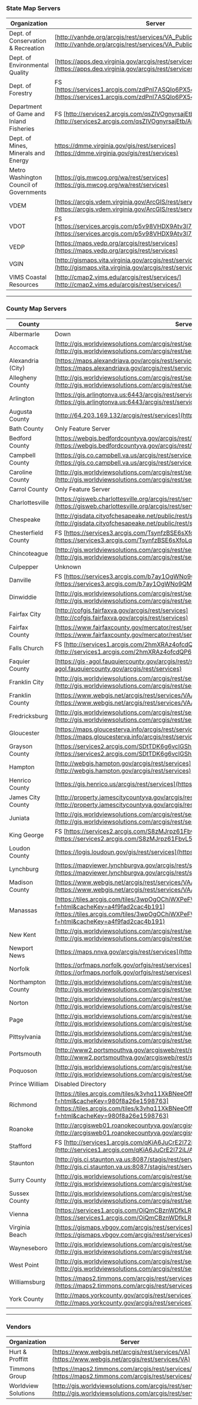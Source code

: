 ### State Map Servers  

| Organization | Server |
| --- | --- |
| Dept. of Conservation & Recreation | [http://vanhde.org/arcgis/rest/services/VA_Public](http://vanhde.org/arcgis/rest/services/VA_Public) |
| Dept. of Environmental Quality | [https://apps.deq.virginia.gov/arcgis/rest/services](https://apps.deq.virginia.gov/arcgis/rest/services) |
| Dept. of Forestry | FS [https://services1.arcgis.com/zdPnl7ASQIo6PX54/ArcGIS/rest/services](https://services1.arcgis.com/zdPnl7ASQIo6PX54/ArcGIS/rest/services) |
| Department of Game and Inland Fisheries | FS [http://services2.arcgis.com/qsZIVOgnyrsajEtb/ArcGIS/rest/services](http://services2.arcgis.com/qsZIVOgnyrsajEtb/ArcGIS/rest/services) |
| Dept. of Mines, Minerals and Energy | https://dmme.virginia.gov/gis/rest/services](https://dmme.virginia.gov/gis/rest/services) |
| Metro Washington Council of Governments | [https://gis.mwcog.org/wa/rest/services](https://gis.mwcog.org/wa/rest/services) |
| VDEM | [https://arcgis.vdem.virginia.gov/ArcGIS/rest/services](https://arcgis.vdem.virginia.gov/ArcGIS/rest/services) |
| VDOT | FS [https://services.arcgis.com/p5v98VHDX9Atv3l7/ArcGIS/rest/services](https://services.arcgis.com/p5v98VHDX9Atv3l7/ArcGIS/rest/services) |
| VEDP | [https://maps.vedp.org/arcgis/rest/services](https://maps.vedp.org/arcgis/rest/services) |
| VGIN | [http://gismaps.vita.virginia.gov/arcgis/rest/services](http://gismaps.vita.virginia.gov/arcgis/rest/services) |
| VIMS Coastal Resources | [http://cmap2.vims.edu/arcgis/rest/services/](http://cmap2.vims.edu/arcgis/rest/services/) |



<hr>

### County Map Servers  

| County | Server |
| --- | --- |
| Albermarle | Down |
| Accomack | [http://gis.worldviewsolutions.com/arcgis/rest/services/accomack/public/MapServer](http://gis.worldviewsolutions.com/arcgis/rest/services/accomack/public/MapServer) |
| Alexandria (City) | [https://maps.alexandriava.gov/arcgis/rest/services/](https://maps.alexandriava.gov/arcgis/rest/services/) |
| Allegheny County | [http://gis.worldviewsolutions.com/arcgis/rest/services/alleghany/Public/MapServer](http://gis.worldviewsolutions.com/arcgis/rest/services/alleghany/Public/MapServer) |
| Arlington | [https://gis.arlingtonva.us:6443/arcgis/rest/services](https://gis.arlingtonva.us:6443/arcgis/rest/services) |
| Augusta County | [http://64.203.169.132/arcgis/rest/services](http://64.203.169.132/arcgis/rest/services) |
| Bath County | Only Feature Server |
| Bedford County | [https://webgis.bedfordcountyva.gov/arcgis/rest/services](https://webgis.bedfordcountyva.gov/arcgis/rest/services)|
| Campbell County | [https://gis.co.campbell.va.us/arcgis/rest/services](https://gis.co.campbell.va.us/arcgis/rest/services) |
| Caroline County | [http://gis.worldviewsolutions.com/arcgis/rest/services/caroline](http://gis.worldviewsolutions.com/arcgis/rest/services/caroline) |
| Carrol County | Only Feature Server |
| Charlottesville | [https://gisweb.charlottesville.org/arcgis/rest/services](https://gisweb.charlottesville.org/arcgis/rest/services) |
| Chespeake | [http://gisdata.cityofchesapeake.net/public/rest/services](http://gisdata.cityofchesapeake.net/public/rest/services) |
| Chesterfield County | FS [https://services3.arcgis.com/TsynfzBSE6sXfoLq/ArcGIS/rest/services](https://services3.arcgis.com/TsynfzBSE6sXfoLq/ArcGIS/rest/services) |
| Chincoteague | [http://gis.worldviewsolutions.com/arcgis/rest/services/accomack/Chincoteague/MapServer](http://gis.worldviewsolutions.com/arcgis/rest/services/accomack/Chincoteague/MapServer) |
| Culpepper | Unknown |
| Danville | FS [https://services3.arcgis.com/b7ay1OgWNo9QMMMz/ArcGIS/rest/services](https://services3.arcgis.com/b7ay1OgWNo9QMMMz/ArcGIS/rest/services) |
| Dinwiddie | [http://gis.worldviewsolutions.com/arcgis/rest/services/dinwiddie](http://gis.worldviewsolutions.com/arcgis/rest/services/dinwiddie) |
| Fairfax City | [http://cofgis.fairfaxva.gov/arcgis/rest/services](http://cofgis.fairfaxva.gov/arcgis/rest/services) |
| Fairfax County | [https://www.fairfaxcounty.gov/mercator/rest/services](https://www.fairfaxcounty.gov/mercator/rest/services) |
| Falls Church | FS [http://services1.arcgis.com/2hmXRAz4ofcdQP6p/ArcGIS/rest/services](http://services1.arcgis.com/2hmXRAz4ofcdQP6p/ArcGIS/rest/services) |
| Faquier County | [https://gis-agol.fauquiercounty.gov/arcgis/rest/services](https://gis-agol.fauquiercounty.gov/arcgis/rest/services) |
| Franklin City | [http://gis.worldviewsolutions.com/arcgis/rest/services/Franklin/Public/MapServer](http://gis.worldviewsolutions.com/arcgis/rest/services/Franklin/Public/MapServer) |
| Franklin County | [https://www.webgis.net/arcgis/rest/services/VA/FranklinCo_WebGIS/MapServer](https://www.webgis.net/arcgis/rest/services/VA/FranklinCo_WebGIS/MapServer) |
| Fredricksburg | [http://gis.worldviewsolutions.com/arcgis/rest/services/Fredericksburg](http://gis.worldviewsolutions.com/arcgis/rest/services/Fredericksburg) |
| Gloucester | [https://maps.gloucesterva.info/arcgis/rest/services/](https://maps.gloucesterva.info/arcgis/rest/services/) |
| Grayson County | [https://services2.arcgis.com/SDtTDK6g6vcIGShP/ArcGIS/rest/services](https://services2.arcgis.com/SDtTDK6g6vcIGShP/ArcGIS/rest/services) |
| Hampton | [http://webgis.hampton.gov/arcgis/rest/services](http://webgis.hampton.gov/arcgis/rest/services) |
| Henrico County | [https://gis.henrico.us/arcgis/rest/services](https://gis.henrico.us/arcgis/rest/services) |
| James City County | [http://property.jamescitycountyva.gov/arcgis/rest/services](http://property.jamescitycountyva.gov/arcgis/rest/services) |
| Juniata | [http://gis.worldviewsolutions.com/arcgis/rest/services/Juniata](http://gis.worldviewsolutions.com/arcgis/rest/services/Juniata) |
| King George | FS [https://services2.arcgis.com/S8zMJrpz61FbvL5t/ArcGIS/rest/services](https://services2.arcgis.com/S8zMJrpz61FbvL5t/ArcGIS/rest/services) |
| Loudon County | [https://logis.loudoun.gov/gis/rest/services](https://logis.loudoun.gov/gis/rest/services) |
| Lynchburg | [https://mapviewer.lynchburgva.gov/arcgis/rest/services](https://mapviewer.lynchburgva.gov/arcgis/rest/services) |
| Madison County | [https://www.webgis.net/arcgis/rest/services/VA/MadisonCo_WebGIS1/MapServer](https://www.webgis.net/arcgis/rest/services/VA/MadisonCo_WebGIS1/MapServer) |
| Manassas | [https://tiles.arcgis.com/tiles/3wpOgOChiWXPeFWB/arcgis/rest/services?f=html&cacheKey=a4f9fad2cac4b191](https://tiles.arcgis.com/tiles/3wpOgOChiWXPeFWB/arcgis/rest/services?f=html&cacheKey=a4f9fad2cac4b191) |
| New Kent | [http://gis.worldviewsolutions.com/arcgis/rest/services/NewKent/Public/MapServer](http://gis.worldviewsolutions.com/arcgis/rest/services/NewKent/Public/MapServer) |
| Newport News | [https://maps.nnva.gov/arcgis/rest/services](https://maps.nnva.gov/arcgis/rest/services) |
| Norfolk | [https://orfmaps.norfolk.gov/orfgis/rest/services](https://orfmaps.norfolk.gov/orfgis/rest/services) |
| Northampton County | [http://gis.worldviewsolutions.com/arcgis/rest/services/Northampton/Public/MapServer](http://gis.worldviewsolutions.com/arcgis/rest/services/Northampton/Public/MapServer) |
| Norton | [http://gis.worldviewsolutions.com/arcgis/rest/services/norton](http://gis.worldviewsolutions.com/arcgis/rest/services/norton) |
| Page | [http://gis.worldviewsolutions.com/arcgis/rest/services/Page](http://gis.worldviewsolutions.com/arcgis/rest/services/Page) |
| Pittsylvania | [http://gis.worldviewsolutions.com/arcgis/rest/services/Pittsylvania](http://gis.worldviewsolutions.com/arcgis/rest/services/Pittsylvania) |
| Portsmouth | [http://www2.portsmouthva.gov/arcgisweb/rest/services](http://www2.portsmouthva.gov/arcgisweb/rest/services) |
| Poquoson | [http://gis.worldviewsolutions.com/arcgis/rest/services/poquoson](http://gis.worldviewsolutions.com/arcgis/rest/services/poquoson) |
| Prince William | Disabled Directory |
| Richmond | [https://tiles.arcgis.com/tiles/k3vhq11XkBNeeOfM/arcgis/rest/services?f=html&cacheKey=980f8a26e1598763](https://tiles.arcgis.com/tiles/k3vhq11XkBNeeOfM/arcgis/rest/services?f=html&cacheKey=980f8a26e1598763) |
| Roanoke | [http://arcgisweb01.roanokecountyva.gov/arcgisweb/rest/services](http://arcgisweb01.roanokecountyva.gov/arcgisweb/rest/services) |
| Stafford | FS [http://services1.arcgis.com/qKiA6JuCrE2l72iL/ArcGIS/rest/services](http://services1.arcgis.com/qKiA6JuCrE2l72iL/ArcGIS/rest/services) |
| Staunton | [http://gis.ci.staunton.va.us:8087/stagis/rest/services](http://gis.ci.staunton.va.us:8087/stagis/rest/services) |
| Surry County | [http://gis.worldviewsolutions.com/arcgis/rest/services/Surry/Public/MapServer](http://gis.worldviewsolutions.com/arcgis/rest/services/Surry/Public/MapServer) |
| Sussex County | [http://gis.worldviewsolutions.com/arcgis/rest/services/Sussex](http://gis.worldviewsolutions.com/arcgis/rest/services/Sussex) |
| Vienna | [https://services1.arcgis.com/OiQmCBznWDfkLRp1/ArcGIS/rest/services](https://services1.arcgis.com/OiQmCBznWDfkLRp1/ArcGIS/rest/services) |
| Virginia Beach | [https://gismaps.vbgov.com/arcgis/rest/services](https://gismaps.vbgov.com/arcgis/rest/services) |
| Wayneseboro | [http://gis.worldviewsolutions.com/arcgis/rest/services/Waynesboro](http://gis.worldviewsolutions.com/arcgis/rest/services/Waynesboro) |
| West Point | [http://gis.worldviewsolutions.com/arcgis/rest/services/Westpoint](http://gis.worldviewsolutions.com/arcgis/rest/services/Westpoint) |
| Williamsburg | [https://maps2.timmons.com/arcgis/rest/services/WL_Williamsburg](https://maps2.timmons.com/arcgis/rest/services/WL_Williamsburg) |
| York County | [http://maps.yorkcounty.gov/arcgis/rest/services](http://maps.yorkcounty.gov/arcgis/rest/services) |

<hr>

### Vendors

| Organization | Server |
| --- | --- |
| Hurt & Proffitt | [https://www.webgis.net/arcgis/rest/services/VA](https://www.webgis.net/arcgis/rest/services/VA) |
| Timmons Group | [https://maps2.timmons.com/arcgis/rest/services/](https://maps2.timmons.com/arcgis/rest/services/) |
| Worldview Solutions | [http://gis.worldviewsolutions.com/arcgis/rest/services](http://gis.worldviewsolutions.com/arcgis/rest/services) |
